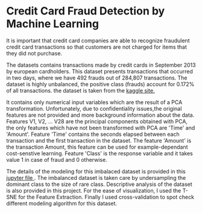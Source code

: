 # Credit Card Fraud Detection by Machine Learning

It is important that credit card companies are able to recognize fraudulent credit card transactions so that customers are not charged for items that they did not purchase.

The datasets contains transactions made by credit cards in September 2013 by european cardholders.
This dataset presents transactions that occurred in two days, where we have 492 frauds out of 284,807 transactions. The dataset is highly unbalanced, the positive class (frauds) account for 0.172% of all transactions. the dataset is taken from the <a href="https://www.kaggle.com/mlg-ulb/creditcardfraud"> kaggle site. </a>

It contains only numerical input variables which are the result of a PCA transformation. Unfortunately, due to confidentiality issues,the original features are not provided and more background information about the data. Features V1, V2, … V28 are the principal components obtained with PCA, the only features which have not been transformed with PCA are 'Time' and 'Amount'. Feature 'Time' contains the seconds elapsed between each transaction and the first transaction in the dataset. The feature 'Amount' is the transaction Amount, this feature can be used for example-dependant cost-senstive learning. Feature 'Class' is the response variable and it takes value 1 in case of fraud and 0 otherwise.

The details of the modeling for this imbalaced dataset is provided in this <a href="https://github.com/langwu616/Credit-Card-Fraud-Detection-by-Machine-Learning/blob/main/Credit_card_fraud_detection.ipynb"> jupyter file </a>. The imbalanced dataset is taken care by undersampling the dominant class to the size of rare class. Descriptive analysis of the dataset is also provided in this project. For the ease of visualization, I used the T-SNE for the Feature Extraction. Finally I used cross-validation to spot check different modeling algorithm for this dataset.



